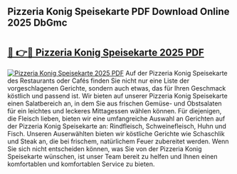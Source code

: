 ## Pizzeria Konig Speisekarte PDF Download Online 2025 DbGmc

# <h2><a href="http://gc9mdm.nevu.top/?p=Pizzeria+Konig+Speisekarte">🔗 👉🔴 Pizzeria Konig Speisekarte 2025 PDF</a></h2>

[![Pizzeria Konig Speisekarte 2025 PDF](https://i.imgur.com/dBaPXMq.png)](http://gc9mdm.nevu.top/?p=Pizzeria+Konig+Speisekarte)
Auf der Pizzeria Konig Speisekarte des Restaurants oder Cafés finden Sie nicht nur eine Liste der vorgeschlagenen Gerichte, sondern auch etwas, das für Ihren Geschmack köstlich und passend ist. Wir bieten auf unserer Pizzeria Konig Speisekarte einen Salatbereich an, in dem Sie aus frischen Gemüse- und Obstsalaten für ein leichtes und leckeres Mittagessen wählen können. Für diejenigen, die Fleisch lieben, bieten wir eine umfangreiche Auswahl an Gerichten auf der Pizzeria Konig Speisekarte an: Rindfleisch, Schweinefleisch, Huhn und Fisch. Unseren Auserwählten bieten wir köstliche Gerichte wie Schaschlik und Steak an, die bei frischem, natürlichem Feuer zubereitet werden. Wenn Sie sich nicht entscheiden können, was Sie von der Pizzeria Konig Speisekarte wünschen, ist unser Team bereit zu helfen und Ihnen einen komfortablen und komfortablen Service zu bieten.
